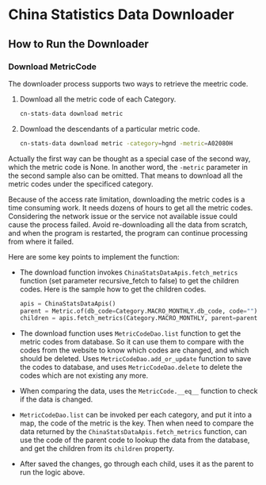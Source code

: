 # China Statistics Data Downloader

## How to Run the Downloader

### Download MetricCode

The downloader process supports two ways to retrieve the meetric code.

1. Download all the metric code of each Category.

   ```bash
   cn-stats-data download metric
   ```

2. Download the descendants of a particular metric code.

   ```bash
   cn-stats-data download metric -category=hgnd -metric=A02080H
   ```

Actually the first way can be thought as a special case of the second way, which the metric code is None. In another word, the `-metric` parameter in the second sample also can be omitted. That means to download all the metric codes under the specificed category.

Because of the access rate limitation, downloading the metric codes is a time consuming work. It needs dozens of hours to get all the metric codes. Considering the network issue or the service not available issue could cause the process failed. Avoid re-downloading all the data from scratch, and when the program is restarted, the program can continue processing from where it failed.

Here are some key points to implement the function:

* The download function invokes `ChinaStatsDataApis.fetch_metrics` function (set parameter recursive_fetch to false) to get the children codes.
  Here is the sample how to get the children codes.

  ```python
  apis = ChinaStatsDataApis()
  parent = Metric.of(db_code=Category.MACRO_MONTHLY.db_code, code="")
  children = apis.fetch_metrics(Category.MACRO_MONTHLY, parent=parent, recursive_fetch=False)
  ```

* The download function uses `MetricCodeDao.list` function to get the metric codes from database. So it can use them to compare with the codes from the website to know which codes are changed, and which should be deleted. Uses `MetricCodeDao.add_or_update` function to save the codes to database, and uses `MetricCodeDao.delete` to delete the codes which are not existing any more.
* When comparing the data, uses the `MetricCode.__eq__` function to check if the data is changed.
* `MetricCodeDao.list` can be invoked per each category, and put it into a map, the code of the metric is the key. Then when need to compare the data returned by the `ChinaStatsDataApis.fetch_metrics` function, can use the code of the parent code to lookup the data from the database, and get the children from its `children` property.
* After saved the changes, go through each child, uses it as the parent to run the logic above.